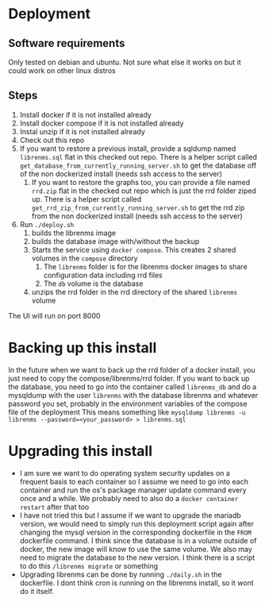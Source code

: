 # Deployment
## Software requirements
Only tested on debian and ubuntu. Not sure what else it works on but it could work on other linux distros
## Steps
1. Install docker if it is not installed already
1. Install docker compose if it is not installed already
1. Instal unzip if it is not installed already
1. Check out this repo
1. If you want to restore a previous install, provide a sqldump named `librenms.sql` flat in this checked out repo. There is a helper script called `get_database_from_currently_running_server.sh` to get the database off of the non dockerized install (needs ssh access to the server)
   1. If you want to restore the graphs too, you can provide a file named `rrd.zip` flat in the checked out repo which is just the rrd folder ziped up.  There is a helper script called `get_rrd_zip_from_currently_running_server.sh` to get the rrd zip from the non dockerized install (needs ssh access to the server)
1. Run `./deploy.sh`
   1. builds the librenms image
   1. builds the database image with/without the backup
   1. Starts the service using `docker compose`. This creates 2 shared volumes in the `compose` directory
      1. The `librenms` folder is for the librenms docker images to share configuration data including rrd files
      1. The `db` volume is the database
   1. unzips the rrd folder in the rrd directory of the shared `librenms` volume

The UI will run on port 8000

# Backing up this install
In the future when we want to back up the rrd folder of a docker install, you just need to copy the compose/librenms/rrd folder. If you want to back up the database, you need to go into the container called `librenms_db` and do a mysqldump with the user `librenms` with the database librenms and whatever password you set, probably in the environment variables of the compose file of the deployment This means something like `mysqldump librenms -u librenms --password=<your_password> > librenms.sql`

# Upgrading this install
- I am sure we want to do operating system security updates on a frequent basis to each container so I assume we need to go into each container and run the os's package manager update command every once and a while. We probably need to also do a `docker container restart` after that too
- I have not tried this but I assume if we want to upgrade the mariadb version, we would need to simply run this deployment script again after changing the mysql version in the corresponding dockerfile in the `FROM` dockerfile command. I think since the database is in a volume outside of docker, the new image will know to use the same volume. We also may need to migrate the database to the new version. I think there is a script to do this `/librenms migrate` or something
- Upgrading librenms can be done by running `./daily.sh` in the dockerfile. I dont think cron is running on the librenms install, so it wont do it itself. 
